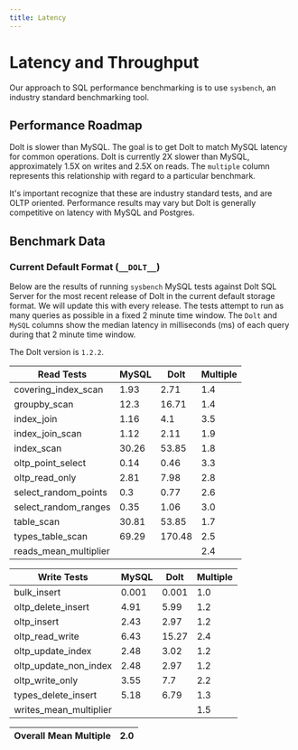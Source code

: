 ```yaml
---
title: Latency
---
```


# Latency and Throughput

Our approach to SQL performance benchmarking is to use `sysbench`, an
industry standard benchmarking tool.

## Performance Roadmap

Dolt is slower than MySQL. The goal is to get Dolt to match 
MySQL latency for common operations. Dolt is currently 2X slower 
than MySQL, approximately 1.5X on writes and 2.5X on reads. The 
`multiple` column represents this relationship with regard to a 
particular benchmark.

It's important recognize that these are industry standard tests, and
are OLTP oriented. Performance results may vary but Dolt is 
generally competitive on latency with MySQL and Postgres.

## Benchmark Data

### Current Default Format (`__DOLT__`)

Below are the results of running `sysbench` MySQL tests against Dolt
SQL Server for the most recent release of Dolt in the current default 
storage format. We will update this with every release. The tests 
attempt to run as many queries as possible in a fixed 2 minute time 
window. The `Dolt` and `MySQL` columns show the median latency in 
milliseconds (ms) of each query during that 2 minute time window.

The Dolt version is `1.2.2`.

<!-- START___DOLT___LATENCY_RESULTS_TABLE -->
|       Read Tests        | MySQL |  Dolt  | Multiple |
|-------------------------|-------|--------|----------|
| covering\_index\_scan   |  1.93 |   2.71 |      1.4 |
| groupby\_scan           |  12.3 |  16.71 |      1.4 |
| index\_join             |  1.16 |    4.1 |      3.5 |
| index\_join\_scan       |  1.12 |   2.11 |      1.9 |
| index\_scan             | 30.26 |  53.85 |      1.8 |
| oltp\_point\_select     |  0.14 |   0.46 |      3.3 |
| oltp\_read\_only        |  2.81 |   7.98 |      2.8 |
| select\_random\_points  |   0.3 |   0.77 |      2.6 |
| select\_random\_ranges  |  0.35 |   1.06 |      3.0 |
| table\_scan             | 30.81 |  53.85 |      1.7 |
| types\_table\_scan      | 69.29 | 170.48 |      2.5 |
| reads\_mean\_multiplier |       |        |      2.4 |

|       Write Tests        | MySQL | Dolt  | Multiple |
|--------------------------|-------|-------|----------|
| bulk\_insert             | 0.001 | 0.001 |      1.0 |
| oltp\_delete\_insert     |  4.91 |  5.99 |      1.2 |
| oltp\_insert             |  2.43 |  2.97 |      1.2 |
| oltp\_read\_write        |  6.43 | 15.27 |      2.4 |
| oltp\_update\_index      |  2.48 |  3.02 |      1.2 |
| oltp\_update\_non\_index |  2.48 |  2.97 |      1.2 |
| oltp\_write\_only        |  3.55 |   7.7 |      2.2 |
| types\_delete\_insert    |  5.18 |  6.79 |      1.3 |
| writes\_mean\_multiplier |       |       |      1.5 |

| Overall Mean Multiple | 2.0 |
|-----------------------|-----|
<!-- END___DOLT___LATENCY_RESULTS_TABLE -->
<br/>

